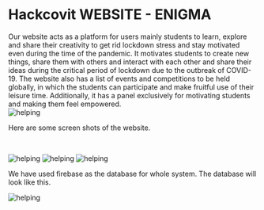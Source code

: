 # Hackcovit WEBSITE - ENIGMA
Our website acts as a platform for users mainly students to learn, explore and share their creativity to get rid lockdown stress and stay motivated even during the time of the pandemic. It motivates students to create new things, share them with others and interact with each other and share their ideas during the critical period of lockdown due to the outbreak of COVID-19. The website also has a list of events and competitions to be held globally, in which the students can participate and make fruitful use of their leisure time. Additionally, it has a panel exclusively for motivating students and making them feel empowered.
<br>
![helping](../master/img1.jpeg)


Here are some screen shots of the website.

<br>

![helping](../master/ss1.jpg)
![helping](../master/ss2.jpg)
![helping](../master/ss3.jpg)


We have used firebase as the database for whole system. The database will look like this.

![helping](../master/ss4.jpg)
